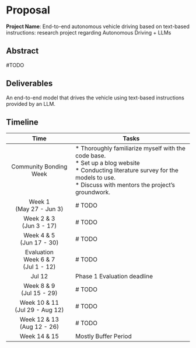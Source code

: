 # Proposal

**Project Name**: End-to-end autonomous vehicle driving based on text-based instructions: research project regarding Autonomous Driving + LLMs

## Abstract
#TODO

## Deliverables
An end-to-end model that drives the vehicle using text-based instructions provided by an LLM.


## Timeline

|                 **Time**                 | **Tasks**                                                                                                                                                                                   |
|:----------------------------------------:|---------------------------------------------------------------------------------------------------------------------------------------------------------------------------------------------|
|          Community Bonding Week          | * Thoroughly familiarize myself with the code base.<br>* Set up a blog website<br>* Conducting literature survey for the models to use.<br>* Discuss with mentors the project’s groundwork. |
| Week 1<br>(May 27 - Jun 3)               | # TODO                                                                                                                                                                                      |
| Week 2 & 3<br>(Jun 3 - 17)               | # TODO                                                                                                                                                                                      |
| Week 4 & 5<br>(Jun 17 - 30)              | # TODO                                                                                                                                                                                      |
| Evaluation<br>Week 6 & 7<br>(Jul 1 - 12) | # TODO                                                                                                                                                                                      |
| Jul 12                                   | Phase 1 Evaluation deadline                                                                                                                                                                 |
| Week 8 & 9<br>(Jul 15 - 29)              | # TODO                                                                                                                                                                                      |
| Week 10 & 11<br>(Jul 29 - Aug 12)        | # TODO                                                                                                                                                                                      |
| Week 12 & 13<br>(Aug 12 - 26)            | # TODO                                                                                                                                                                                      |
| Week 14 & 15                             | Mostly Buffer Period                                                                                                                                                                        |